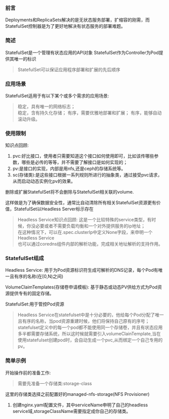 ### 前言
Deployments和ReplicaSets解决的是无状态服务部署，扩缩容的刚需，而StatefulSet控制器是为了更好地解决有状态服务的部署难题。

### 简述
StatefulSet是一个管理有状态应用的API对象
StatefulSet作为Controller为Pod提供其唯一的标识
> StatefulSet可以保证应用程序部署和扩展的先后顺序     

### 应用场景
StatefulSet适用于有以下某个或多个需求的应用场景:
> 稳定，具有唯一的网络标志；     
> 稳定，含有持久化存储；
> 有序，需要优雅地部署和扩展；
> 有序，能够自动滚动升级。

### 使用限制
知识点回顾:
1. pvc:好比接口，使用者只需要知道这个接口如何使用即可，比如该传哪些参数，哪些是必传的等等，并不需要了解接口是如何实现的；
2. pv:是接口的实现，内部是用nfs,还是ceph的存储系统等。
3. sc(存储类):是这些接口根据一系列规则所进行的抽象类，通过接受pvc请求，从而启动动态实例化pv的效果。        

删除或扩展StatefulSet将不会删除与StatefulSet相关联的volume.

这样做是为了确保数据安全性，通常比自动清除所有相关StatefulSet资源更有价值，StatefulSet以Headless Server标示存在

> Headless Service知识点回顾:
> 这是一个比较特殊的service类型，有时候，你没必要或者不需要负载均衡和一个对外提供服务的ip地址；       
> 在这种情况下，可以在.spec.clusterIp中定义None字段，来申明一个Headless Service      
> 也可以通过coredns组件内部的解析功能，完成相关地址解析的支持作用。      

### StatefulSet组成
Headless Service: 用于为Pod资源标识符生成可解析的DNS记录，每个Pod有唯一且有序的名称(在[0,N)之间)

VolumeClaimTemplates(存储卷申请模板): 基于静态或动态PV供给方式为Pod资源提供专有的固定存储。

StatefulSet:用于管控Pod资源       
> Headless Service在statefulset中是十分必要的，他给每个Pod分配了唯一且有序的名称，当pod资源重建时候，他们将保持自己原有的序号；   
> statefulset定义中的每一个pod都不能使用同一个存储卷，并且有状态应用多半都需要存储系统，所以这时候就需要引入volumeClainTemplate,当在使用statefulset创建pod时，会自动生成一个pvc,从而绑定一个自己专用的pv。       

### 简单示例
开始操作前的准备工作:
> 需要先准备一个存储类:storage-class      

这里的存储类选择之前配置好的managed-nfs-storage(NFS Provisioner)

1. 创建nginx.yaml配置文件，其中serviceName申明了自己的headless service域,storageClassName需要指定成你自己的存储类。








